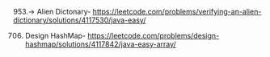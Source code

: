 953.-> Alien Dictonary-  https://leetcode.com/problems/verifying-an-alien-dictionary/solutions/4117530/java-easy/

706. Design HashMap- https://leetcode.com/problems/design-hashmap/solutions/4117842/java-easy-array/
